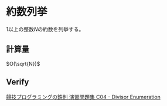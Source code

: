 # 約数列挙

$1$以上の整数$N$の約数を列挙する。

## 計算量
$O(\sqrt{N})$

## Verify
[競技プログラミングの鉄則 演習問題集 C04 - Divisor Enumeration](https://atcoder.jp/contests/tessoku-book/submissions/44208043)

